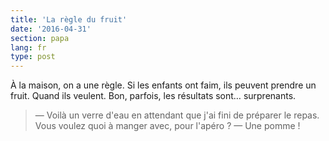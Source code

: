 ```yaml
---
title: 'La règle du fruit'
date: '2016-04-31'
section: papa
lang: fr
type: post
---
```


À la maison, on a une règle. Si les enfants ont faim, ils peuvent prendre un fruit. Quand ils veulent. Bon, parfois, les résultats sont… surprenants.

> — Voilà un verre d'eau en attendant que j'ai fini de préparer le repas. Vous voulez quoi à manger avec, pour l'apéro ?
> — Une pomme !
